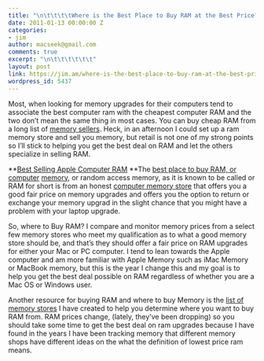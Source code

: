 ```yaml
---
title: "\n\t\t\t\tWhere is the Best Place to Buy RAM at the Best Price?\t\t"
date: 2011-01-13 00:00:00 Z
categories:
- jim
author: macseek@gmail.com
comments: true
excerpt: "\n\t\t\t\t\t\t"
layout: post
link: https://jim.am/where-is-the-best-place-to-buy-ram-at-the-best-price/
wordpress_id: 5437
---
```


Most, when looking for memory upgrades for their computers tend to associate the best computer ram with the cheapest computer RAM and the two don’t mean the same thing in most cases. You can buy cheap RAM from a long list of [memory sellers](http://www.memoryseller.com). Heck, in an afternoon I could set up a ram memory store and sell you memory, but retail is not one of my strong points so I’ll stick to helping you get the best deal on RAM and let the others specialize in selling RAM.




**[Best Selling Apple Computer RAM](http://www.amazon.com/gp/product/B001PS9UKW/ref=as_li_ss_tl?ie=UTF8&tag=ramseeker-20&linkCode=as2&camp=1789&creative=390957&creativeASIN=B001PS9UKW) **The [best place to buy RAM, or computer](http://www.jim.am/AMZ_MacBookPro) [memory](http://www.jim.am), or random access memory, as it is known to be called or RAM for short is from an honest [computer memory store](http://amzn.to/2oA2gjC) that offers you a good fair price on memory upgrades and offers you the option to return or exchange your memory upgrad in the slight chance that you might have a problem with your laptop upgrade.




So, where to Buy RAM? I compare and monitor memory prices from a select few memory stores who meet my qualification as to what a good memory store should be, and that’s they should offer a fair price on RAM upgrades for either your Mac or PC computer. I tend to lean towards the Apple computer and am more familiar with Apple Memory such as iMac Memory or MacBook memory, but this is the year I change this and my goal is to help you get the best deal possible on RAM regardless of whether you are a Mac OS or Windows user.




Another resource for buying RAM and where to buy Memory is the [list of memory stores](http://www.jim.am/where-to-buy-computer-memory-upgrades/) I have created to help you determine where you want to buy RAM from. RAM prices change, (lately, they’ve been dropping) so you should take some time to get the best deal on ram upgrades because I have found in the years I have been tracking memory that different memory shops have different ideas on the what the definition of lowest price ram means.


		
